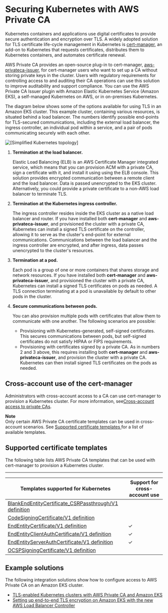 # Securing Kubernetes with AWS Private CA<a name="PcaKubernetes"></a>

Kubernetes containers and applications use digital certificates to provide secure authentication and encryption over TLS\. A widely adopted solution for TLS certificate life\-cycle management in Kubernetes is [cert\-manager](https://cert-manager.io/docs/), an add\-on to Kubernetes that requests certificates, distributes them to Kubernetes containers, and automates certificate renewal\. 

AWS Private CA provides an open\-source plug\-in to cert\-manager, [aws\-privateca\-issuer](https://github.com/cert-manager/aws-privateca-issuer), for cert\-manager users who want to set up a CA without storing private keys in the cluster\. Users with regulatory requirements for controlling access to and auditing their CA operations can use this solution to improve auditability and support compliance\. You can use the AWS Private CA Issuer plugin with Amazon Elastic Kubernetes Service \(Amazon EKS\), a self\-managed Kubernetes on AWS, or in on\-premises Kubernetes\. 

The diagram below shows some of the options available for using TLS in an Amazon EKS cluster\. This example cluster, containing various resources, is situated behind a load balancer\. The numbers identify possible end\-points for TLS\-secured communications, including the external load balancer, the ingress controller, an individual pod within a service, and a pair of pods communicating securely with each other\.



![\[Simplified Kubernetes topology\]](http://docs.aws.amazon.com/privateca/latest/userguide/images/kubernetes-pca.png)

1. **Termination at the load balancer\.**

   Elastic Load Balancing \(ELB\) is an AWS Certificate Manager integrated service, which means that you can provision ACM with a private CA, sign a certificate with it, and install it using using the ELB console\. This solution provides encrypted communication between a remote client and the load balancer\. Data is passed unencrypted to the EKS cluster\. Alternatively, you could provide a private certificate to a non\-AWS load balancer to terminate TLS\.

1. **Termination at the Kubernetes ingress controller\.**

   The ingress controller resides inside the EKS cluster as a native load balancer and router\. If you have installed both **cert\-manager** and **aws\-privateca\-issuer**, and provisioned the cluster with a private CA, Kubernetes can install a signed TLS certificate on the controller, allowing it to serve as the cluster's end\-point for external communications\. Communications between the load balancer and the ingress controller are encrypted, and after ingress, data passes unencrypted to the cluster's resources\.

1. **Termination at a pod\.**

   Each pod is a group of one or more containers that shares storage and network resources\. If you have installed both **cert\-manager** and **aws\-privateca\-issuer**, and provisioned the cluster with a private CA, Kubernetes can install a signed TLS certificates on pods as needed\. A TLS connection terminating at a pod is unavailable by default to other pods in the cluster\.

1. **Secure communications between pods\.** 

   You can also provision multiple pods with certificates that allow them to communicate with one another\. The following scenarios are possible:
   + Provisioning with Kubernetes\-generated, self\-signed certificates\. This secures communications between pods, but self\-signed certificates do not satisfy HIPAA or FIPS requirements\.
   + Provisioning with certificates signed by a private CA\. As in numbers 2 and 3 above, this requires installing both **cert\-manager** and **aws\-privateca\-issuer**, and provision the cluster with a private CA\. Kubernetes can then install signed TLS certificates on the pods as needed\. 

## Cross\-account use of the cert\-manager<a name="kubernetes-cross-account"></a>

Administrators with cross\-account access to a CA can use cert\-manager to provision a Kubernetes cluster\. For more information, see[Cross\-account access to private CAs](pca-resource-sharing.md)\. 

**Note**  
Only certain AWS Private CA certificate templates can be used in cross\-account scenarios\. See [Supported certificate templates ](#kubernetes-templates) for a list of available templates\.

## Supported certificate templates<a name="kubernetes-templates"></a>

The following table lists AWS Private CA templates that can be used with cert\-manager to provision a Kubernetes cluster\.


****  

| Templates supported for Kubernetes | Support for cross\-account use | 
| --- | --- | 
| [BlankEndEntityCertificate\_CSRPassthrough/V1 definition](UsingTemplates.md#BlankEndEntityCertificate_CSRPassthrough) |  | 
| [CodeSigningCertificate/V1 definition](UsingTemplates.md#CodeSigningCertificate-V1) |  | 
| [EndEntityCertificate/V1 definition](UsingTemplates.md#EndEntityCertificate-V1) | ✓ | 
| [EndEntityClientAuthCertificate/V1 definition](UsingTemplates.md#EndEntityClientAuthCertificate-V1) | ✓ | 
| [EndEntityServerAuthCertificate/V1 definition](UsingTemplates.md#EndEntityServerAuthCertificate-V1) | ✓ | 
| [OCSPSigningCertificate/V1 definition](UsingTemplates.md#OCSPSigningCertificate-V1) |  | 

## Example solutions<a name="example-solutions"></a>

The following integration solutions show how to configure access to AWS Private CA on an Amazon EKS cluster\.
+ [TLS\-enabled Kubernetes clusters with AWS Private CA and Amazon EKS](https://go.aws/3ifFNEJ)
+ [Setting up end\-to\-end TLS encryption on Amazon EKS with the new AWS Load Balancer Controller](https://aws.amazon.com/blogs/containers/setting-up-end-to-end-tls-encryption-on-amazon-eks-with-the-new-aws-load-balancer-controller/)